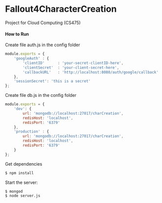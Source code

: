 # Fallout4CharacterCreation
Project for Cloud Computing (CS475)

#### How to Run
Create file auth.js in the config folder
```js
module.exports = {
    'googleAuth' : {
        'clientID'      : 'your-secret-clientID-here',
        'clientSecret'  : 'your-client-secret-here',
        'callbackURL'   : 'http://localhost:8080/auth/google/callback'
    },
    'sessionSecret': 'this is a secret'
};
```

Create file db.js in the config folder
```js
module.exports = {
    'dev': {
        url: 'mongodb://localhost:27017/charCreation',
        redisHost: 'localhost',
        redisPort: '6379'
    },
    'production' : {
        url: 'mongodb://localhost:27017/charCreation',
        redisHost: 'localhost',
        redisPort: '6379'
    }
};

```

Get dependencies
```bash
$ npm install
```

Start the server:
```bash
$ mongod
$ node server.js
```
